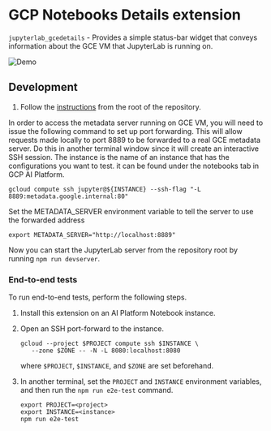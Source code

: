 # GCP Notebooks Details extension

`jupyterlab_gcedetails` - Provides a simple status-bar widget that conveys
information about the GCE VM that JupyterLab is running on.

![Demo](https://storage.googleapis.com/deeplearning-platform-ui-public/jupyterlab_gcedetails_demo.gif)

## Development

1. Follow the [instructions](../#Development) from the root of the repository.

In order to access the metadata server running on GCE VM, you will need to
issue the following command to set up port forwarding. This will allow
requests made locally to port 8889 to be forwarded to a real GCE metadata
server. Do this in another terminal window since it will create an interactive
SSH session. The instance is the name of an instance that has the configurations you want to test.
it can be found under the notebooks tab in GCP AI Platform. 

`gcloud compute ssh jupyter@${INSTANCE} --ssh-flag "-L 8889:metadata.google.internal:80"`

Set the METADATA_SERVER environment variable to tell the server to use
the forwarded address

`export METADATA_SERVER="http://localhost:8889"`

Now you can start the JupyterLab server from the repository root by running
`npm run devserver`.

### End-to-end tests

To run end-to-end tests, perform the following steps.

1. Install this extension on an AI Platform Notebook instance.
2. Open an SSH port-forward to the instance.
   ```
   gcloud --project $PROJECT compute ssh $INSTANCE \
      --zone $ZONE -- -N -L 8080:localhost:8080
   ```
   where `$PROJECT`, `$INSTANCE`, and `$ZONE` are set beforehand.
3. In another terminal, set the `PROJECT` and `INSTANCE` environment variables,
   and then run the `npm run e2e-test` command.

   ```
   export PROJECT=<project>
   export INSTANCE=<instance>
   npm run e2e-test
   ```
